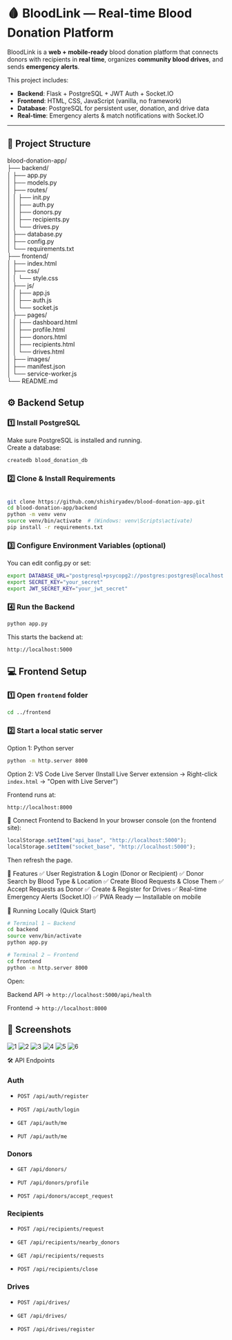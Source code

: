 # 🩸 BloodLink — Real-time Blood Donation Platform

BloodLink is a **web + mobile-ready** blood donation platform that connects donors with recipients in **real time**, organizes **community blood drives**, and sends **emergency alerts**.

This project includes:
- **Backend**: Flask + PostgreSQL + JWT Auth + Socket.IO  
- **Frontend**: HTML, CSS, JavaScript (vanilla, no framework)  
- **Database**: PostgreSQL for persistent user, donation, and drive data  
- **Real-time**: Emergency alerts & match notifications with Socket.IO  

---

## 📂 Project Structure
blood-donation-app/          
├── backend/    
│ ├── app.py  
│ ├── models.py  
│ ├── routes/  
│ │ ├── init.py  
│ │ ├── auth.py  
│ │ ├── donors.py  
│ │ ├── recipients.py  
│ │ └── drives.py  
│ ├── database.py  
│ ├── config.py  
│ └── requirements.txt  
├── frontend/  
│ ├── index.html  
│ ├── css/  
│ │ └── style.css  
│ ├── js/  
│ │ ├── app.js  
│ │ ├── auth.js  
│ │ └── socket.js  
│ ├── pages/  
│ │ ├── dashboard.html  
│ │ ├── profile.html  
│ │ ├── donors.html  
│ │ ├── recipients.html  
│ │ └── drives.html  
│ ├── images/  
│ ├── manifest.json  
│ └── service-worker.js  
└── README.md


## ⚙️ Backend Setup

### 1️⃣ Install PostgreSQL
Make sure PostgreSQL is installed and running.  
Create a database:
```bash
createdb blood_donation_db
```

### 2️⃣ Clone & Install Requirements

```bash

git clone https://github.com/shishiryadev/blood-donation-app.git
cd blood-donation-app/backend
python -m venv venv
source venv/bin/activate  # (Windows: venv\Scripts\activate)
pip install -r requirements.txt

```

### 3️⃣ Configure Environment Variables (optional)
You can edit config.py or set:

```bash
export DATABASE_URL="postgresql+psycopg2://postgres:postgres@localhost:5432/blood_donation_db"
export SECRET_KEY="your_secret"
export JWT_SECRET_KEY="your_jwt_secret"
```

### 4️⃣ Run the Backend
```bash
python app.py
```

This starts the backend at:
```arduino
http://localhost:5000
```

## 💻 Frontend Setup

### 1️⃣ Open `frontend` folder

```bash
cd ../frontend
```

### 2️⃣ Start a local static server
Option 1: Python server

```bash
python -m http.server 8000
```

Option 2: VS Code Live Server
(Install Live Server extension → Right-click `index.html` → "Open with Live Server")

Frontend runs at:

```arduino
http://localhost:8000
```
🔌 Connect Frontend to Backend
In your browser console (on the frontend site):

```javascript
localStorage.setItem("api_base", "http://localhost:5000");
localStorage.setItem("socket_base", "http://localhost:5000");
```
Then refresh the page.

📡 Features
✅ User Registration & Login (Donor or Recipient)
✅ Donor Search by Blood Type & Location
✅ Create Blood Requests & Close Them
✅ Accept Requests as Donor
✅ Create & Register for Drives
✅ Real-time Emergency Alerts (Socket.IO)
✅ PWA Ready — Installable on mobile

🚀 Running Locally (Quick Start)
```bash
# Terminal 1 — Backend
cd backend
source venv/bin/activate
python app.py

# Terminal 2 — Frontend
cd frontend
python -m http.server 8000
```
Open:

Backend API → `http://localhost:5000/api/health`

Frontend → `http://localhost:8000`

## 📱 Screenshots

 ![1](blood-donation-app-1.png) ![2](blood-donation-app-2.png) ![3](blood-donation-app-3.png) ![4](blood-donation-app-4.png) ![5](blood-donation-app-5.png) ![6](blood-donation-app-6.png)

🛠 API Endpoints
### Auth
- `POST /api/auth/register`

- `POST /api/auth/login`

- `GET /api/auth/me`

- `PUT /api/auth/me`

### Donors
- `GET /api/donors/`

- `PUT /api/donors/profile`

- `POST /api/donors/accept_request`

### Recipients
- `POST /api/recipients/request`

- `GET /api/recipients/nearby_donors`

- `GET /api/recipients/requests`

- `POST /api/recipients/close`

### Drives
- `POST /api/drives/`

- `GET /api/drives/`

- `POST /api/drives/register`
